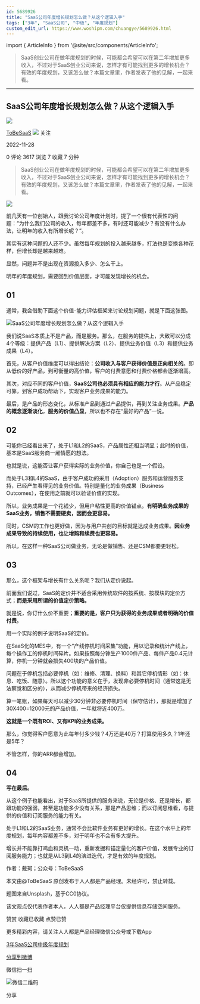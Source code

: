 ```yaml
---
id: 5689926
title: "SaaS公司年度增长规划怎么做？从这个逻辑入手"
tags: ["3年", "SaaS公司", "中级", "年度规划"]
custom_edit_url: https://www.woshipm.com/chuangye/5689926.html
---
```

import { ArticleInfo } from '@site/src/components/ArticleInfo';

<ArticleInfo
    author="ToBeSaaS"
    authorLink="https://www.woshipm.com/u/1341134"
    published="2022-11-28"
    views={3617}
    comments={0}
    collects={7}
/>

> SaaS创业公司在做年度规划的时候，可能都会希望可以在第二年增加更多收入，不过对于SaaS创业公司来说，怎样才有可能找到更多的增长机会？有效的年度规划，又该怎么做？本篇文章里，作者发表了他的见解，一起来看。

---

## SaaS公司年度增长规划怎么做？从这个逻辑入手

[![](https://static.qidianla.com/woshipm_def_head_1.jpg?imageView2/1/w/72/h/72/q/100)](https://www.woshipm.com/u/1341134)

[ToBeSaaS](https://www.woshipm.com/u/1341134) ![](https://static.woshipm.com/tag/1101_1@2x.png) 关注

2022-11-28

0 评论 3617 浏览 7 收藏 7 分钟

> SaaS创业公司在做年度规划的时候，可能都会希望可以在第二年增加更多收入，不过对于SaaS创业公司来说，怎样才有可能找到更多的增长机会？有效的年度规划，又该怎么做？本篇文章里，作者发表了他的见解，一起来看。

![](https://image.woshipm.com/wp-files/2022/11/CsEyOLdK8LUWjwDhO74R.jpg)

前几天有一位创始人，跟我讨论公司年度计划时，提了一个很有代表性的问题：“为什么我们公司的收入，每年都差不多，有时还可能减少？有没有什么办法，让明年的收入有所增长呢？”。

其实有这种问题的人还不少。虽然每年规划的投入越来越多，打法也是变换各种花样，但增长却是越来越难。

显然，问题并不是出现在资源投入多少、怎么干上。

明年的年度规划，需要回到价值层面，才可能发现增长的机会。

## 01

通常，我会借助下面这个价值-能力评估框架来讨论规划问题，就是下面这张图。

![SaaS公司年度增长规划怎么做？从这个逻辑入手](https://image.woshipm.com/wp-files/2022/11/6tKAoRQLGcl5AG8zC6Oc.png)

我们说SaaS本质上不是产品，而是服务。那么，在服务的提供上，大致可以分成4个等级：提供产品（L1）、提供解决方案（L2）、提供业务价值（L3）和提供业务成果（L4）。

首先，从客户价值维度可以得出结论：**公司收入与客户获得价值是正向相关的**。即从低价的好产品，到可衡量的高价值，客户的付费意愿和付费价格都会逐渐增高。

其次，对应不同的客户价值，**SaaS公司也必须具有相应的能力才行**。从产品稳定可靠，到客户成功帮助下，实现客户业务成果的能力。

最后，是产品的形态变化，从标准产品到通过产品提供，再到关注业务成果。**产品的概念逐渐淡化**，**服务的价值凸显**，所以也不存在“最好的产品”一说。

## 02

可能你已经看出来了，处于L1和L2的SaaS，产品属性还相当明显；此时的价值，基本是SaaS服务商一厢情愿的想法。

也就是说，这能否让客户获得实际的业务价值，你自己也是一个假设。

而处于L3和L4的SaaS，由于客户成功的采用（Adoption）服务和运营服务支持，已经产生看得见的业务价值。特别是量化的业务成果（Business Outcomes），在使用之前就可以验证价值的实现。

所以，业务成果是一个花钱少，但用户粘性更高的价值锚点。**有明确业务成果的SaaS业务，销售不需要硬卖，因而会更容易。**

同时，CSM的工作也更好做，因为与用户共创的目标就是达成业务成果。**因业务成果导致的持续使用，也让增购和续费也更容易。**

所以，在这样一种SaaS公司做业务，无论是做销售、还是CSM都要更轻松。

## 03

那么，这个框架与增长有什么关系呢？我们从定价说起。

前面我们说过，SaaS的定价并不适合采用传统软件的按系统、按模块的定价方式；**而是采用所谓的价值定价策略。**

就是说，你订什么价不重要；**重要的是，客户只为获得的业务成果或者明确的价值付费**。

用一个实际的例子说明SaaS的定价。

在SaaS化的MES中，有一个“产线停机时间采集”功能，用以记录和统计产线上，每个操作工的停机时间碎片。如果按照每分钟生产1000件产品、每件产品0.4元计算，停机一分钟就会损失400块的产品价值。

问题在于停机包括必要停机（如：维修、清理、换料）和其它停机情形（如：休息、吃饭、随意）。所以这个功能的意义在于，发现非必要停机时间（通常这是无法察觉和区分的），从而减少停机带来的经济损失。

算一笔账，如果每天可以减少30分钟非必要停机时间（保守估计），那就是增加了30X400=12000元的产品价值，一年就将近400万。

**这就是一个既有ROI、又有KPI的业务成果。**

那么，你觉得客户愿意为此每年付多少钱？4万还是40万？打算使用多久？1年还是5年？

不管怎样，你的ARR都会增加。

## 04

**写在最后。**

从这个例子也能看出，对于SaaS所提供的服务来说，无论是价格、还是增长，都跟功能的强弱，甚至是功能多少没有关系，那是产品思维；而以订阅思维看，与提供的价值和订阅服务的能力有关。

处于L1和L2的SaaS业务，通常不会比软件业务有更好的增长。在这个水平上的年度规划，每年内容都差不多，对于明年也不会有多大提升。

增长并不能靠打鸡血和灵机一动，重新发掘和锚定量化的客户价值，发展专业的订阅服务能力；也就是从L3到L4的演进迭代，才是有效的年度规划。

作者：戴珂；公众号：ToBeSaaS

本文由@ToBeSaaS 原创发布于人人都是产品经理。未经许可，禁止转载。

题图来自Unsplash，基于CC0协议。

该文观点仅代表作者本人，人人都是产品经理平台仅提供信息存储空间服务。

赞赏 收藏已收藏 点赞已赞

更多精彩内容，请关注人人都是产品经理微信公众号或下载App

[3年](https://www.woshipm.com/tag/3%e5%b9%b4)[SaaS公司](https://www.woshipm.com/tag/saas%e5%85%ac%e5%8f%b8)[中级](https://www.woshipm.com/tag/%e4%b8%ad%e7%ba%a7)[年度规划](https://www.woshipm.com/tag/%e5%b9%b4%e5%ba%a6%e8%a7%84%e5%88%92)

[分享到微博](https://service.weibo.com/share/share.php?appkey=2775287854&title=SaaS公司年度增长规划怎么做？从这个逻辑入手&url=https://www.woshipm.com/chuangye/5689926.html&pic=https://image.woshipm.com/wp-files/2022/11/CsEyOLdK8LUWjwDhO74R.jpg)

微信扫一扫

![微信二维码](https://api.pwmqr.com/qrcode/create/?url=https://www.woshipm.com/chuangye/5689926.html)

分享